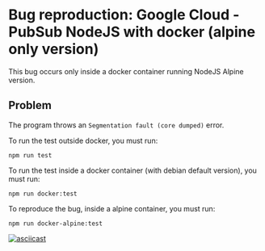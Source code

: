 # Bug reproduction: Google Cloud - PubSub NodeJS with docker (alpine only version)

This bug occurs only inside a docker container running NodeJS Alpine version.

## Problem
The program throws an `Segmentation fault (core dumped)` error.

To run the test outside docker, you must run:
```
npm run test
```

To run the test inside a docker container (with debian default version), you must run:
```
npm run docker:test
```

To reproduce the bug, inside a alpine container, you must run:
```
npm run docker-alpine:test
```

[![asciicast](https://asciinema.org/a/raNIqqp9mtExOytnjzTP3u5OP.png)](https://asciinema.org/a/raNIqqp9mtExOytnjzTP3u5OP)
